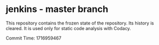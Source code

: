 # jenkins - master branch

This repository contains the frozen state of the repository.
Its history is cleared. It is used only for static code
analysis with Codacy.

Commit Time: 1716959467